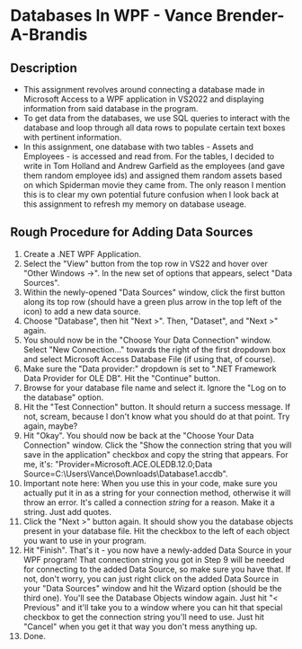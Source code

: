 # Databases In WPF - Vance Brender-A-Brandis #

## Description ##
- This assignment revolves around connecting a database made in Microsoft Access to a WPF application in VS2022 and displaying information from said database in the program. 
- To get data from the databases, we use SQL queries to interact with the database and loop through all data rows to populate certain text boxes with pertinent information.
- In this assignment, one database with two tables - Assets and Employees - is accessed and read from. For the tables, I decided to write in Tom Holland and Andrew Garfield as the employees (and gave them random employee ids) and assigned them random assets based on which Spiderman movie they came from. The only reason I mention this is to clear my own potential future confusion when I look back at this assignment to refresh my memory on database useage.

## Rough Procedure for Adding Data Sources ## 
1. Create a .NET WPF Application.
2. Select the "View" button from the top row in VS22 and hover over "Other Windows ->". In the new set of options that appears, select "Data Sources".
3. Within the newly-opened "Data Sources" window, click the first button along its top row (should have a green plus arrow in the top left of the icon) to add a new data source.
4. Choose "Database", then hit "Next >". Then, "Dataset", and "Next >" again.
5. You should now be in the "Choose Your Data Connection" window. Select "New Connection..." towards the right of the first dropdown box and select Microsoft Access Database File (if using that, of course).
6. Make sure the "Data provider:" dropdown is set to ".NET Framework Data Provider for OLE DB". Hit the "Continue" button.
7. Browse for your database file name and select it. Ignore the "Log on to the database" option.
8. Hit the "Test Connection" button. It should return a success message. If not, scream, because I don't know what you should do at that point. Try again, maybe?
9. Hit "Okay". You should now be back at the "Choose Your Data Connection" window. Click the "Show the connection string that you will save in the application" checkbox and copy the string that appears. For me, it's: "Provider=Microsoft.ACE.OLEDB.12.0;Data Source=C:\Users\Vance\Downloads\Database1.accdb".
10. Important note here: When you use this in your code, make sure you actually put it in as a string for your connection method, otherwise it will throw an error. It's called a connection *string* for a reason. Make it a string. Just add quotes.
11. Click the "Next >" button again. It should show you the database objects present in your database file. Hit the checkbox to the left of each object you want to use in your program.
12. Hit "Finish". That's it - you now have a newly-added Data Source in your WPF program! That connection string you got in Step 9 will be needed for connecting to the added Data Source, so make sure you have that. If not, don't worry, you can just right click on the added Data Source in your "Data Sources" window and hit the Wizard option (should be the third one). You'll see the Database Objects window again. Just hit "< Previous" and it'll take you to a window where you can hit that special checkbox to get the connection string you'll need to use. Just hit "Cancel" when you get it that way you don't mess anything up.
13. Done.
